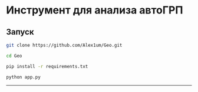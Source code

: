 # Инструмент для анализа автоГРП

## Запуск

```sh
git clone https://github.com/Alex1um/Geo.git
```
```sh 
cd Geo
```
```sh
pip install -r requirements.txt
```
```sh
python app.py
```
---
